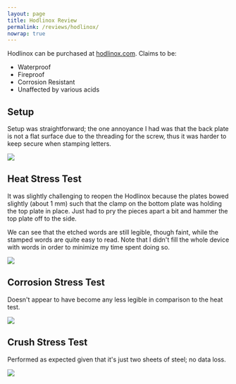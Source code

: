```yaml
---
layout: page
title: Hodlinox Review
permalink: /reviews/hodlinox/
nowrap: true
---
```

Hodlinox can be purchased at <a href="https://hodlinox.com/">hodlinox.com</a>. Claims to be:
<ul>
	<li>Waterproof</li>
	<li>Fireproof</li>
	<li>Corrosion Resistant</li>
	<li>Unaffected by various acids</li>
</ul>

## Setup

Setup was straightforward; the one annoyance I had was that the back plate is not a flat surface due to the threading for the screw, thus it was harder to keep secure when stamping letters.

<img src="../../img/devices/hodlinox_new.jpeg" />

## Heat Stress Test

It was slightly challenging to reopen the Hodlinox because the plates bowed slightly (about 1 mm) such that the clamp on the bottom plate was holding the top plate in place. Just had to pry the pieces apart a bit and hammer the top plate off to the side.

We can see that the etched words are still legible, though faint, while the stamped words are quite easy to read. Note that I didn't fill the whole device with words in order to minimize my time spent doing so.

<img src="../../img/devices/hodlinox_heat.jpeg" />

## Corrosion Stress Test

Doesn't appear to have become any less legible in comparison to the heat test.

<img src="../../img/devices/hodlinox_acid.jpeg" />

## Crush Stress Test

Performed as expected given that it's just two sheets of steel; no data loss.

<img src="../../img/devices/hodlinox_crush.jpeg" />
